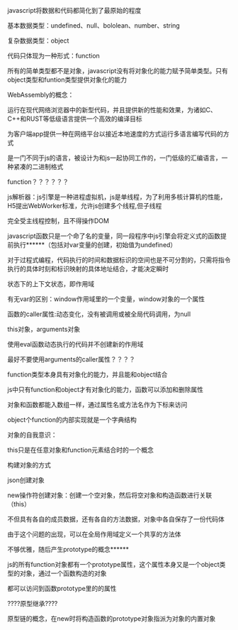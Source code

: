 javascript将数据和代码都简化到了最原始的程度

基本数据类型：undefined、null、bololean、number、string

复杂数据类型：object

代码只体现为一种形式：function

所有的简单类型都不是对象，javascript没有将对象化的能力赋予简单类型。只有object类型和funtion类型提供对象化的能力

WebAssembly的概念：

运行在现代网络浏览器中的新型代码，并且提供新的性能和效果，为诸如C、C++和RUST等低级语言提供一个高效的编译目标

为客户端app提供一种在网络平台以接近本地速度的方式运行多语言编写代码的方式

是一门不同于js的语言，被设计为和js一起协同工作的，一门低级的汇编语言，一种紧凑的二进制格式

function？？？？？？

js解析器：js引擎是一种进程虚拟机，js是单线程，为了利用多核计算机的性能，H5提出WebWorker标准，允许js创建多个线程,但子线程

完全受主线程控制，且不得操作DOM

javascript函数只是一个命了名的变量，同一段程序中js引擎会将定义式的函数提前执行******（包括对var变量的创建，初始值为undefined）

对于过程式编程，代码执行的时间和数据标识的空间也是不可分割的，只需将指令执行的具体时刻和标识映射的具体地址结合，才能决定瞬时

状态下的上下文状态，即作用域

有无var的区别：window作用域里的一个变量，window对象的一个属性

函数的caller属性:动态变化，没有被调用或被全局代码调用，为null

this对象，arguments对象

使用eval函数动态执行的代码并不创建新的作用域

最好不要使用arguments的caller属性？？？？

function类型本身具有对象化的能力，并且能和object结合

js中只有function和object才有对象化的能力，函数可以添加和删除属性

对象和函数都能入数组一样，通过属性名或方法名作为下标来访问

object个function的内部实现就是一个字典结构

对象的自我意识：

this只是在任意对象和function元素结合时的一个概念

构建对象的方式

json创建对象

new操作符创建对象：创建一个空对象，然后将空对象和构造函数进行关联（this）

不但具有各自的成员数据，还有各自的方法数据，对象中各自保存了一份代码体

由于这个问题的出现，可以在全局作用域定义一个共享的方法体

不够优雅，随后产生prototype的概念******

js的所有function对象都有一个prototype属性，这个属性本身又是一个object类型的对象，通过一个函数构造的对象

都可以访问到函数prototype里的的属性

????原型继承????

原型链的概念，在new时将构造函数的prototype对象指派为对象的内置对象









